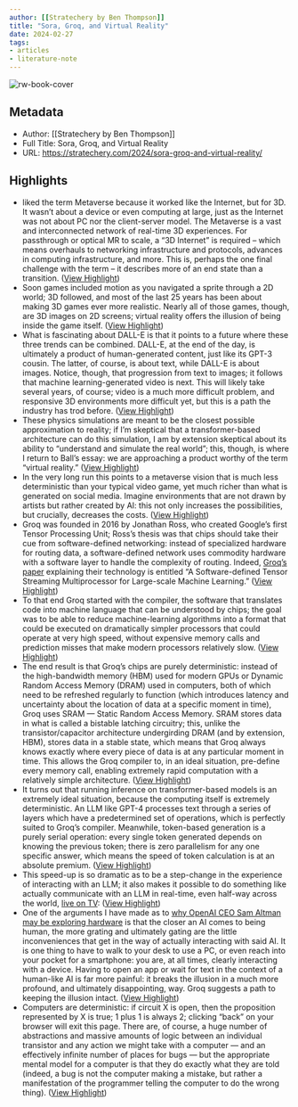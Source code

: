 ```yaml
---
author: [[Stratechery by Ben Thompson]]
title: "Sora, Groq, and Virtual Reality"
date: 2024-02-27
tags: 
- articles
- literature-note
---
```

![rw-book-cover](https://i0.wp.com/stratechery.com/wp-content/uploads/2018/03/cropped-android-chrome-512x512-1.png?fit=32%2C32&ssl=1)

## Metadata
- Author: [[Stratechery by Ben Thompson]]
- Full Title: Sora, Groq, and Virtual Reality
- URL: https://stratechery.com/2024/sora-groq-and-virtual-reality/

## Highlights
- liked the term Metaverse because it worked like the Internet, but for 3D. It wasn’t about a device or even computing at large, just as the Internet was not about PC nor the client-server model. The Metaverse is a vast and interconnected network of real-time 3D experiences. For passthrough or optical MR to scale, a “3D Internet” is required – which means overhauls to networking infrastructure and protocols, advances in computing infrastructure, and more. This is, perhaps the one final challenge with the term – it describes more of an end state than a transition. ([View Highlight](https://read.readwise.io/read/01hqp14gksqsjevjsf77m2y4fp))
- Soon games included motion as you navigated a sprite through a 2D world; 3D followed, and most of the last 25 years has been about making 3D games ever more realistic. Nearly all of those games, though, are 3D images on 2D screens; virtual reality offers the illusion of being inside the game itself. ([View Highlight](https://read.readwise.io/read/01hqp16hat68ns0xznynbdceyw))
- What is fascinating about DALL-E is that it points to a future where these three trends can be combined. DALL-E, at the end of the day, is ultimately a product of human-generated content, just like its GPT-3 cousin. The latter, of course, is about text, while DALL-E is about images. Notice, though, that progression from text to images; it follows that machine learning-generated video is next. This will likely take several years, of course; video is a much more difficult problem, and responsive 3D environments more difficult yet, but this is a path the industry has trod before. ([View Highlight](https://read.readwise.io/read/01hqp179868gqs41gv3t0n58sq))
- These physics simulations are meant to be the closest possible approximation to reality; if I’m skeptical that a transformer-based architecture can do this simulation, I am by extension skeptical about its ability to “understand and simulate the real world”; this, though, is where I return to Ball’s essay: we are approaching a product worthy of the term “virtual reality.” ([View Highlight](https://read.readwise.io/read/01hqp1ew0jf96m8mg3v44xjk8w))
- In the very long run this points to a metaverse vision that is much less deterministic than your typical video game, yet much richer than what is generated on social media. Imagine environments that are not drawn by artists but rather created by AI: this not only increases the possibilities, but crucially, decreases the costs. ([View Highlight](https://read.readwise.io/read/01hqp1fdzx8sdvdqcc6pnxs45q))
- Groq was founded in 2016 by Jonathan Ross, who created Google’s first Tensor Processing Unit; Ross’s thesis was that chips should take their cue from software-defined networking: instead of specialized hardware for routing data, a software-defined network uses commodity hardware with a software layer to handle the complexity of routing. Indeed, [Groq’s paper](https://wow.groq.com/wp-content/uploads/2023/05/GroqISCAPaper2022_ASoftwareDefinedTensorStreamingMultiprocessorForLargeScaleMachineLearning-1.pdf) explaining their technology is entitled “A Software-defined Tensor Streaming Multiprocessor for Large-scale Machine Learning.” ([View Highlight](https://read.readwise.io/read/01hqp1gecrhrwrvbekend71kx7))
- To that end Groq started with the compiler, the software that translates code into machine language that can be understood by chips; the goal was to be able to reduce machine-learning algorithms into a format that could be executed on dramatically simpler processors that could operate at very high speed, without expensive memory calls and prediction misses that make modern processors relatively slow. ([View Highlight](https://read.readwise.io/read/01hqp1gxb2enqy2avgmrq3y627))
- The end result is that Groq’s chips are purely deterministic: instead of the high-bandwidth memory (HBM) used for modern GPUs or Dynamic Random Access Memory (DRAM) used in computers, both of which need to be refreshed regularly to function (which introduces latency and uncertainty about the location of data at a specific moment in time), Groq uses SRAM — Static Random Access Memory. SRAM stores data in what is called a bistable latching circuitry; this, unlike the transistor/capacitor architecture undergirding DRAM (and by extension, HBM), stores data in a stable state, which means that Groq always knows exactly where every piece of data is at any particular moment in time. This allows the Groq compiler to, in an ideal situation, pre-define every memory call, enabling extremely rapid computation with a relatively simple architecture. ([View Highlight](https://read.readwise.io/read/01hqp1hrq2a7j48vrw5n5a0720))
- It turns out that running inference on transformer-based models is an extremely ideal situation, because the computing itself is extremely deterministic. An LLM like GPT-4 processes text through a series of layers which have a predetermined set of operations, which is perfectly suited to Groq’s compiler. Meanwhile, token-based generation is a purely serial operation: every single token generated depends on knowing the previous token; there is zero parallelism for any one specific answer, which means the speed of token calculation is at an absolute premium. ([View Highlight](https://read.readwise.io/read/01hqp1jnrdefe9p07qs04bscmy))
- This speed-up is so dramatic as to be a step-change in the experience of interacting with an LLM; it also makes it possible to do something like actually communicate with an LLM in real-time, even half-way across the world, [live on TV](https://www.youtube.com/watch?v=pRUddK6sxDg): ([View Highlight](https://read.readwise.io/read/01hqp1k8fydec3kabpahqvnzzk))
- One of the arguments I have made as to [why OpenAI CEO Sam Altman may be exploring hardware](https://stratechery.com/2023/ai-hardware-and-virtual-reality/) is that the closer an AI comes to being human, the more grating and ultimately gating are the little inconveniences that get in the way of actually interacting with said AI. It is one thing to have to walk to your desk to use a PC, or even reach into your pocket for a smartphone: you are, at all times, clearly interacting with a device. Having to open an app or wait for text in the context of a human-like AI is far more painful: it breaks the illusion in a much more profound, and ultimately disappointing, way. Groq suggests a path to keeping the illusion intact. ([View Highlight](https://read.readwise.io/read/01hqp1kyv9p5j903fncfxzmda6))
- Computers are deterministic: if circuit X is open, then the proposition represented by X is true; 1 plus 1 is always 2; clicking “back” on your browser will exit this page. There are, of course, a huge number of abstractions and massive amounts of logic between an individual transistor and any action we might take with a computer — and an effectively infinite number of places for bugs — but the appropriate mental model for a computer is that they do exactly what they are told (indeed, a bug is not the computer making a mistake, but rather a manifestation of the programmer telling the computer to do the wrong thing). ([View Highlight](https://read.readwise.io/read/01hqp1ngtchzhqz2fnweephc2q))
